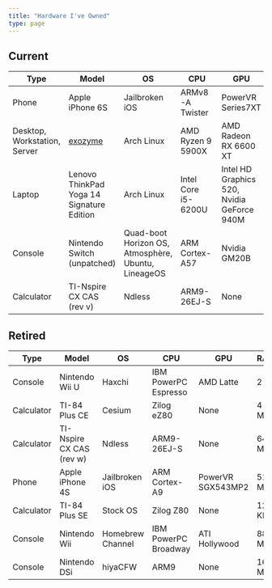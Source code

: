 ```yaml
---
title: "Hardware I've Owned"
type: page
---
```



## Current
| Type | Model | OS | CPU | GPU | RAM |
| --- | --- | --- | --- | --- | --- |
| Phone | Apple iPhone 6S | Jailbroken iOS | ARMv8-A Twister | PowerVR Series7XT | 2 GB |
| Desktop, Workstation, Server | [exozyme](exozy.me) | Arch Linux | AMD Ryzen 9 5900X | AMD Radeon RX 6600 XT | 32 GB |
| Laptop | Lenovo ThinkPad Yoga 14 Signature Edition | Arch Linux | Intel Core i5-6200U | Intel HD Graphics 520, Nvidia GeForce 940M | 8 GB |
| Console | Nintendo Switch (unpatched) | Quad-boot Horizon OS, Atmosphère, Ubuntu, LineageOS | ARM Cortex-A57 | Nvidia GM20B | 4 GB |
| Calculator | TI-Nspire CX CAS (rev v) | Ndless | ARM9-26EJ-S | None | 64 MB |

## Retired
| Type | Model | OS | CPU | GPU | RAM |
| --- | --- | --- | --- | --- | --- |
| Console | Nintendo Wii U | Haxchi | IBM PowerPC Espresso | AMD Latte | 2 GB |
| Calculator | TI-84 Plus CE | Cesium | Zilog eZ80 | None | 4 MB |
| Calculator | TI-Nspire CX CAS (rev w) | Ndless | ARM9-26EJ-S | None | 64 MB |
| Phone | Apple iPhone 4S | Jailbroken iOS | ARM Cortex-A9 | PowerVR SGX543MP2 | 512 MB |
| Calculator | TI-84 Plus SE | Stock OS | Zilog Z80 | None | 128 KB |
| Console | Nintendo Wii | Homebrew Channel | IBM PowerPC Broadway | ATI Hollywood | 88 MB |
| Console | Nintendo DSi | hiyaCFW | ARM9 | None | 16 MB |
